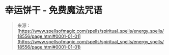 <!--yml

category: 未分类

date: 2024-06-12 19:00:11

-->

# 幸运饼干 - 免费魔法咒语

> 来源：[https://www.spellsofmagic.com/spells/spiritual_spells/energy_spells/18556/page.html#0001-01-01](https://www.spellsofmagic.com/spells/spiritual_spells/energy_spells/18556/page.html#0001-01-01)
